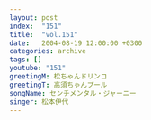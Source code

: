 ```yaml
---
layout: post
index:  "151"
title:  "vol.151"
date:   2004-08-19 12:00:00 +0300
categories: archive
tags: []
youtube: "151"
greetingM: 松ちゃんドリンコ
greetingT: 高須ちゃんプール
songName: センチメンタル・ジャーニー
singer: 松本伊代
---
```

